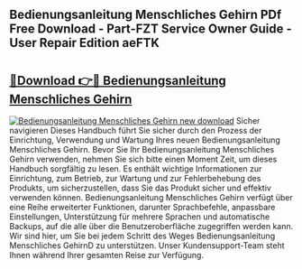 ## Bedienungsanleitung Menschliches Gehirn PDf Free Download - Part-FZT Service Owner Guide - User Repair Edition aeFTK

# <h2><a href="http://df4qte9.blite.top/?on=Bedienungsanleitung+Menschliches+Gehirn">🔗Download 👉🔴 Bedienungsanleitung Menschliches Gehirn</a></h2>

[![Bedienungsanleitung Menschliches Gehirn new download](https://i.imgur.com/lujVjoI.png)](http://df4qte9.blite.top/?on=Bedienungsanleitung+Menschliches+Gehirn)
Sicher navigieren Dieses Handbuch führt Sie sicher durch den Prozess der Einrichtung, Verwendung und Wartung Ihres neuen Bedienungsanleitung Menschliches Gehirn. Bevor Sie Ihr Bedienungsanleitung Menschliches Gehirn verwenden, nehmen Sie sich bitte einen Moment Zeit, um dieses Handbuch sorgfältig zu lesen. Es enthält wichtige Informationen zur Einrichtung, zum Betrieb, zur Wartung und zur Fehlerbehebung des Produkts, um sicherzustellen, dass Sie das Produkt sicher und effektiv verwenden können. Bedienungsanleitung Menschliches Gehirn verfügt über eine Reihe erweiterter Funktionen, darunter Sprachbefehle, anpassbare Einstellungen, Unterstützung für mehrere Sprachen und automatische Backups, auf die alle über die Benutzeroberfläche zugegriffen werden kann. Wir sind hier, um Sie bei jedem Schritt des Weges Bedienungsanleitung Menschliches GehirnD zu unterstützen. Unser Kundensupport-Team steht Ihnen während Ihrer gesamten Reise zur Verfügung.
